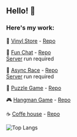 ## Hello! 👋

### Here's my work:
🎵 [Vinyl Store](https://echoes-of-vinyl.netlify.app/) - [Repo](https://github.com/sunlaa/eCommerce-Application)

💬 [Fun Chat](https://rolling-scopes-school.github.io/sunlaa-JSFE2023Q4/fun-chat/) - [Repo](https://github.com/sunlaa/rs-projects/tree/fun-chat)  
[Server](https://github.com/rolling-scopes-school/fun-chat-server/tree/main) run required


🚗 [Async Race](https://rolling-scopes-school.github.io/sunlaa-JSFE2023Q4/async-race/) - [Repo](https://github.com/sunlaa/rs-projects/tree/async-race)  
[Server](https://github.com/mikhama/async-race-api) run required


🧩 [Puzzle Game](https://rolling-scopes-school.github.io/sunlaa-JSFE2023Q4/rss-puzzle/) - [Repo](https://github.com/sunlaa/rs-projects/tree/rss-puzzle)


🎮 [Hangman Game](https://rolling-scopes-school.github.io/sunlaa-JSFE2023Q4/hangman/) - [Repo](https://github.com/sunlaa/rs-projects/tree/hangman)


☕ [Coffe house](https://rolling-scopes-school.github.io/sunlaa-JSFE2023Q4/coffee-house/home.html) - [Repo](https://github.com/sunlaa/rs-projects/tree/coffee-house-week3)


![Top Langs](https://github-readme-stats.vercel.app/api/top-langs/?username=sunlaa&layout=compact)
